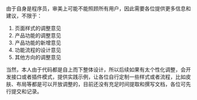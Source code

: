 由于自身是程序员，审美上可能不能照顾所有用户，因此需要各位提供更多信息和建议，不限于：

1. 页面样式的调整意见
2. 产品功能的调整意见
3. 产品功能的新增意见
4. 功能流程的设计意见
5. 其他方向的调整意见

当然，本人由于代码都是自上而下整体设计，所以后续如果有太个性化调整，会开发接口或者插件模式，提供实践示例，让各位自行定制一些样式或者流程，比如皮肤、布局等都是可以开放调整的，目前还没有充足时间提取和撰写文档，各位可先行提交和记录。